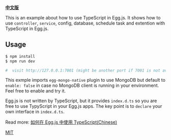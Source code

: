 [**中文版**](https://github.com/brickyang/egg-ts-boilerplate/blob/master/README.zh-CN.md)

This is an example about how to use TypeScript in Egg.js. It shows how to use `controller`, `service`, config, database, schedule task and extention with TypeScript in Egg.js.

## Usage

```bash
$ npm install
$ npm run dev

#  visit http://127.0.0.1:7001 (might be another port if 7001 is not available).
```

This exmple imports `egg-mongo-native` plugin to use MongoDB but default to `enable: false` in case no MongoDB client is running in your environment. Feel free to enable and try it.

Egg.js is not written by TypeScript, but it provides `index.d.ts` so you are free to use TypyScript in your Egg.js apps. The key point is to `declare` your own interface in `index.d.ts`.

Read more: [如何在 Egg.js 中使用 TypeScript(Chinese)](https://brickyang.github.io/2017/12/21/%E5%A6%82%E4%BD%95%E5%9C%A8-Egg-js-%E4%B8%AD%E4%BD%BF%E7%94%A8-TypeScript/)

[MIT](https://github.com/brickyang/egg-ts-boilerplate/blob/master/LICENSE)
